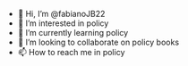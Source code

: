 - 👋 Hi, I’m @fabianoJB22
- 👀 I’m interested in policy
- 🌱 I’m currently learning policy
- 💞️ I’m looking to collaborate on policy books
- 📫 How to reach me in policy

<!---
fabianoJB22/fabianoJB22 is a ✨ special ✨ repository because its `README.md` (this file) appears on your GitHub profile.
You can click the Preview link to take a look at your changes.
--->
